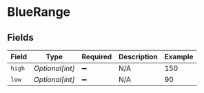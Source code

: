 # BlueRange


## Fields

| Field              | Type               | Required           | Description        | Example            |
| ------------------ | ------------------ | ------------------ | ------------------ | ------------------ |
| `high`             | *Optional[int]*    | :heavy_minus_sign: | N/A                | 150                |
| `low`              | *Optional[int]*    | :heavy_minus_sign: | N/A                | 90                 |